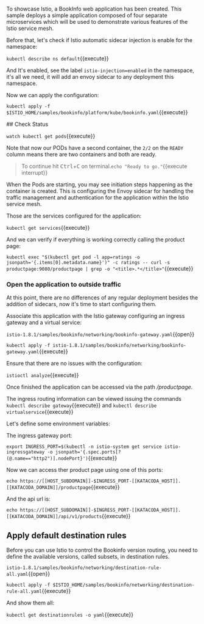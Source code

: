 To showcase Istio, a BookInfo web application has been created. This sample deploys a simple application composed of four separate microservices which will be used to demonstrate various features of the Istio service mesh.

Before that, let's check if Istio automatic sidecar injection is enable for the namespace:

`kubectl describe ns default`{{execute}}

And It's enabled, see the label `istio-injection=enabled` in the namespace, it's all we need, it will add an envoy sidecar to any deployment this namespace.

Now we can apply the configuration:

`kubectl apply -f $ISTIO_HOME/samples/bookinfo/platform/kube/bookinfo.yaml`{{execute}}

## Check Status

`watch kubectl get pods`{{execute}}

Note that now our PODs have a second container, the `2/2` on the `READY` column means there are two containers and both are ready.

> To continue hit <kbd>Ctrl</kbd>+<kbd>C</kbd> on terminal.`echo "Ready to go."`{{execute interrupt}}

When the Pods are starting, you may see initiation steps happening as the container is created. This is configuring the Envoy sidecar for handling the traffic management and authentication for the application within the Istio service mesh.

Those are the services configured for the application:

`kubectl get services`{{execute}}

And we can verify if everything is working correctly calling the product page:  

`kubectl exec "$(kubectl get pod -l app=ratings -o jsonpath='{.items[0].metadata.name}')" -c ratings -- curl -s productpage:9080/productpage | grep -o "<title>.*</title>"`{{execute}}

### Open the application to outside traffic

At this point, there are no differences of any regular deployment besides the addition of sidecars, now it's time to start configuring them.

Associate this application with the Istio gateway configuring an ingress gateway and a virtual service:

`istio-1.8.1/samples/bookinfo/networking/bookinfo-gateway.yaml`{{open}}

`kubectl apply -f istio-1.8.1/samples/bookinfo/networking/bookinfo-gateway.yaml`{{execute}}

Ensure that there are no issues with the configuration:

`istioctl analyze`{{execute}}

Once finished the application can be accessed via the path _/productpage_.

The ingress routing information can be viewed issuing the commands `kubectl describe gateway`{{execute}} and `kubectl describe virtualservice`{{execute}}

Let's define some environment variables:

The ingress gateway port:

`export INGRESS_PORT=$(kubectl -n istio-system get service istio-ingressgateway -o jsonpath='{.spec.ports[?(@.name=="http2")].nodePort}')`{{execute}}

Now we can access ther product page using one of this ports:

`echo https://[[HOST_SUBDOMAIN]]-$INGRESS_PORT-[[KATACODA_HOST]].[[KATACODA_DOMAIN]]/productpage`{{execute}}

And the api url is:

`echo https://[[HOST_SUBDOMAIN]]-$INGRESS_PORT-[[KATACODA_HOST]].[[KATACODA_DOMAIN]]/api/v1/products`{{execute}}

## Apply default destination rules

Before you can use Istio to control the Bookinfo version routing, you need to define the available versions, called subsets, in destination rules.

`istio-1.8.1/samples/bookinfo/networking/destination-rule-all.yaml`{{open}}

`kubectl apply -f $ISTIO_HOME/samples/bookinfo/networking/destination-rule-all.yaml`{{execute}}

And show them all:

`kubectl get destinationrules -o yaml`{{execute}}
